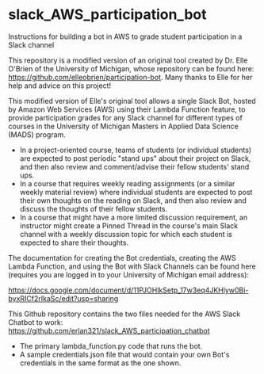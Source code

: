 # slack_AWS_participation_bot
Instructions for building a bot in AWS to grade student participation in a Slack channel

This repository is a modified version of an original tool created by Dr. Elle O'Brien of the University of Michigan, whose repository can be found here: https://github.com/elleobrien/participation-bot.  Many thanks to Elle for her help and advice on this project!  

This modified version of Elle's original tool allows a single Slack Bot, hosted by Amazon Web Services (AWS) using their Lambda Function feature, to provide participation grades for any Slack channel for different types of courses in the University of Michigan Masters in Applied Data Science (MADS) program.  
 - In a project-oriented course, teams of students (or individual students) are expected to post periodic "stand ups" about their project on Slack, and then also review and comment/advise their fellow students' stand ups.
 -  In a course that requires weekly reading assignments (or a similar weekly material review) where individual students are expected to post their own thoughts on the reading on Slack, and then also review and discuss the thoughts of their fellow students.
 - In a course that might have a more limited discussion requirement, an instructor might create a Pinned Thread in the course's main Slack channel with a weekly discussion topic for which each student is expected to share their thoughts.
 
The documentation for creating the Bot credentials, creating the AWS Lambda Function, and using the Bot with Slack Channels can be found here (requires you are logged in to your University of Michigan email address): 

  https://docs.google.com/document/d/11PJOHlkSetp_17w3eq4JKHlyw0Bi-byxRICf2rIkaSc/edit?usp=sharing 
  
 This Github repository contains the two files needed for the AWS Slack Chatbot to work:
 https://github.com/erlan321/slack_AWS_participation_chatbot
  - The primary lambda_function.py code that runs the bot.
  - A sample credentials.json file that would contain your own Bot's credentials in the same format as the one shown.
  

